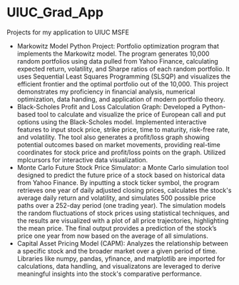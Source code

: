 # UIUC_Grad_App
Projects for my application to UIUC MSFE
-	Markowitz Model Python Project: Portfolio optimization program that implements the Markowitz model. The program generates 10,000 random portfolios using data pulled from Yahoo Finance, calculating expected return, volatility, and Sharpe ratios of each random portfolio. It uses Sequential Least Squares Programming (SLSQP) and visualizes the efficient frontier and the optimal portfolio out of the 10,000. This project demonstrates my proficiency in financial analysis, numerical optimization, data handing, and application of modern portfolio theory. 
-	Black-Scholes Profit and Loss Calculation Graph: Developed a Python-based tool to calculate and visualize the price of European call and put options using the Black-Scholes model. Implemented interactive features to input stock price, strike price, time to maturity, risk-free rate, and volatility. The tool also generates a profit/loss graph showing potential outcomes based on market movements, providing real-time coordinates for stock price and profit/loss points on the graph. Utilized mplcursors for interactive data visualization. 
-	Monte Carlo Future Stock Price Simulator: a Monte Carlo simulation tool designed to predict the future price of a stock based on historical data from Yahoo Finance. By inputting a stock ticker symbol, the program retrieves one year of daily adjusted closing prices, calculates the stock's average daily return and volatility, and simulates 500 possible price paths over a 252-day period (one trading year). The simulation models the random fluctuations of stock prices using statistical techniques, and the results are visualized with a plot of all price trajectories, highlighting the mean price. The final output provides a prediction of the stock’s price one year from now based on the average of all simulations.
- Capital Asset Pricing Model (CAPM): Analyzes the relationship between a specific stock and the broader market over a given period of time. Libraries like numpy, pandas, yfinance, and matplotlib are imported for calculations, data handling, and visualizatons are leveraged to derive meaningful insights into the stock's comparative performance. 
